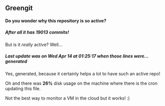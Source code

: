 ## Greengit

#### Do you wonder why this repository is so active?

##### After all it has 19013 commits!

But is it *really* active? Well...

##### Last update was on Wed Apr 14 at 01:25:17 when those lines were... generated

Yes, generated, because it certainly helps a lot to have such an active repo!

Oh and there was **26%** disk usage on the machine
where there is the cron updating this file.

Not the best way to monitor a VM in the cloud but it works! :)
